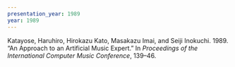 ```yaml
---
presentation_year: 1989
year: 1989
---
```


Katayose, Haruhiro, Hirokazu Kato, Masakazu Imai, and Seiji Inokuchi. 1989. “An Approach to an Artificial Music Expert.” In <i>Proceedings of the International Computer Music Conference</i>, 139–46.